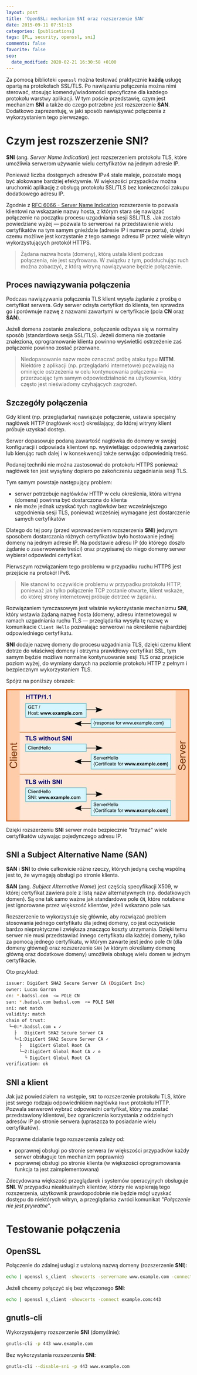 ```yaml
---
layout: post
title: 'OpenSSL: mechanizm SNI oraz rozszerzenie SAN'
date: 2015-09-11 07:51:13
categories: [publications]
tags: [PL, security, openssl, sni]
comments: false
favorite: false
seo:
  date_modified: 2020-02-21 16:30:58 +0100
---
```


Za pomocą biblioteki `openssl` można testować praktycznie **każdą** usługę opartą na protokołach SSL/TLS. Po nawiązaniu połączenia można nimi sterować, stosując komendy/wiadomości specyficzne dla każdego protokołu warstwy aplikacji. W tym poście przedstawię, czym jest mechanizm **SNI** a także do czego potrzebne jest rozszerzenie **SAN**. Dodatkowo zaprezentuję, w jaki sposób nawiązywać połączenia z wykorzystaniem tego pierwszego.

# Czym jest rozszerzenie SNI?

**SNI** (ang. _Server Name Indication_) jest rozszerzeniem protokołu TLS, które umożliwia serwerom używanie wielu certyfikatów na jednym adresie IP.

Ponieważ liczba dostępnych adresów IPv4 stale maleje, pozostałe mogą być alokowane bardziej efektywnie. W większości przypadków można uruchomić aplikację z obsługą protokołu SSL/TLS bez konieczności zakupu dodatkowego adresu IP.

Zgodnie z [RFC 6066 - Server Name Indication](https://tools.ietf.org/html/rfc6066#page-6) rozszerzenie to pozwala klientowi na wskazanie nazwy hosta, z którym stara się nawiązać połączenie na początku procesu uzgadniania sesji SSL/TLS. Jak zostało powiedziane wyżej — pozwala to serwerowi na przedstawienie wielu certyfikatów na tym samym gnieździe (adresie IP i numerze portu), dzięki czemu możliwe jest korzystanie z tego samego adresu IP przez wiele witryn wykorzystujących protokół HTTPS.

  > Żądana nazwa hosta (domeny), którą ustala klient podczas połączenia, nie jest szyfrowana. W związku z tym, podsłuchując ruch można zobaczyć, z którą witryną nawiązywane będzie połączenie.

## Proces nawiązywania połączenia

Podczas nawiązywania połączenia TLS klient wysyła żądanie z prośbą o certyfikat serwera. Gdy serwer odsyła certyfikat do klienta, ten sprawdza go i porównuje nazwę z nazwami zawartymi w certyfikacie (pola **CN** oraz **SAN**).

Jeżeli domena zostanie znaleziona, połączenie odbywa się w normalny sposób (standardowa sesja SSL/TLS). Jeżeli domena nie zostanie znaleziona, oprogramowanie klienta powinno wyświetlić ostrzeżenie zaś połączenie powinno zostać przerwane.

  > Niedopasowanie nazw może oznaczać próbę ataku typu **MITM**. Niektóre z aplikacji (np. przeglądarki internetowe) pozwalają na ominięcie ostrzeżenia w celu kontynuowania połączenia — przerzucając tym samym odpowiedzialność na użytkownika, który często jest nieświadomy czyhających zagrożeń.

## Szczegóły połączenia

Gdy klient (np. przeglądarka) nawiązuje połączenie, ustawia specjalny nagłówek HTTP (nagłówek `Host`) określający, do której witryny klient próbuje uzyskać dostęp.

Serwer dopasowuje podaną zawartość nagłówka do domeny w swojej konfiguracji i odpowiada klientowi np. wyświetlając odpowiednią zawartość lub kierując ruch dalej i w konsekwencji także serwując odpowiednią treść.

Podanej techniki nie można zastosować do protokołu HTTPS ponieważ nagłówek ten jest wysyłany dopiero po zakończeniu uzgadniania sesji TLS.

Tym samym powstaje następujący problem:

- serwer potrzebuje nagłówków HTTP w celu określenia, która witryna (domena) powinna być dostarczona do klienta
- nie może jednak uzyskać tych nagłówków bez wcześniejszego uzgodnienia sesji TLS, ponieważ wcześniej wymagane jest dostarczenie samych certyfikatów

Dlatego do tej pory (przed wprowadzeniem rozszerzenia **SNI**) jedynym sposobem dostarczania różnych certyfikatów było hostowanie jednej domeny na jednym adresie IP. Na podstawie adresu IP (do którego doszło żądanie o zaserwowanie treści) oraz przypisanej do niego domeny serwer wybierał odpowiedni certyfikat.

Pierwszym rozwiązaniem tego problemu w przypadku ruchu HTTPS jest przejście na protokół IPv6.

  > Nie stanowi to oczywiście problemu w przypadku protokołu HTTP, ponieważ jak tylko połączenie TCP zostanie otwarte, klient wskaże, do której strony internetowej próbuje dotrzeć w żądaniu.

Rozwiązaniem tymczasowym jest właśnie wykorzystanie mechanizmu **SNI**, który wstawia żądaną nazwę hosta (domeny, adresu internetowego) w ramach uzgadniania ruchu TLS — przeglądarka wysyła tę nazwę w komunikacie `Client Hello` pozwalając serwerowi na określenie najbardziej odpowiedniego certyfikatu.

**SNI** dodaje nazwę domeny do procesu uzgadniania TLS, dzięki czemu klient dotrze do właściwej domeny i otrzyma prawidłowy certyfikat SSL, tym samym będzie możliwe normalne kontynuowanie sesji TLS oraz przejście poziom wyżej, do wymiany danych na poziomie protokołu HTTP z pełnym i bezpiecznym wykorzystaniem TLS.

Spójrz na poniższy obrazek:

<img src="/assets/img/posts/sni_tls.jpg" align="center" title="sni_tls.jpg preview">

Dzięki rozszerzeniu **SNI** serwer może bezpiecznie "trzymać" wiele certyfikatów używając pojedynczego adresu IP.

## SNI a Subject Alternative Name (SAN)

**SAN** i **SNI** to dwie całkowicie różne rzeczy, których jedyną cechą wspólną jest to, że wymagają obsługi po stronie klienta.

**SAN** (ang. _Subject Alternative Name_) jest częścią specyfikacji X509, w której certyfikat zawiera pole z listą nazw alternatywnych (np. dodatkowych domen). Są one tak samo ważne jak standardowe pole `CN`, które notabene jest ignorowane przez większość klientów, jeżeli wskazano pole `SAN`.

Rozszerzenie to wykorzystuje się głównie, aby rozwiązać problem stosowania jednego certyfikatu dla jednej domeny, co jest oczywiście bardzo niepraktyczne i zwiększa znacząco koszty utrzymania. Dzięki temu serwer nie musi przedstawiać innego certyfikatu dla każdej domeny, tylko za pomocą jednego certyfikatu, w którym zawarte jest jedno pole `CN` (dla domeny głównej) oraz rozszerzenie `SAN` (w którym określamy domenę główną oraz dodatkowe domeny) umożliwia obsługę wielu domen w jednym certyfikacie.

Oto przykład:

```bash
issuer: DigiCert SHA2 Secure Server CA (DigiCert Inc)
owner: Lucas Garron
cn: *.badssl.com  <= POLE CN
san: *.badssl.com badssl.com  <= POLE SAN
sni: not match
validity: match
chain of trust:
 └─0:*.badssl.com ★ ✓
   ├   DigiCert SHA2 Secure Server CA
   └─1:DigiCert SHA2 Secure Server CA ✓
     ├   DigiCert Global Root CA
     └─2:DigiCert Global Root CA ✓ ⊙
       └ DigiCert Global Root CA
verification: ok
```

## SNI a klient

Jak już powiedziałem na wstępie, `SNI` to rozszerzenie protokołu TLS, które jest swego rodzaju odpowiednikiem nagłówka `Host` protokołu HTTP. Pozwala serwerowi wybrać odpowiedni certyfikat, który ma zostać przedstawiony klientowi, bez ograniczenia korzystania z oddzielnych adresów IP po stronie serwera (upraszcza to posiadanie wielu certyfikatów).

Poprawne działanie tego rozszerzenia zależy od:

- poprawnej obsługi po stronie serwera (w większości przypadków każdy serwer obsługuje ten mechanizm poprawnie)
- poprawnej obsługi po stronie klienta (w większości oprogramowania funkcja ta jest zaimplementowana)

Zdecydowana większość przeglądarek i systemów operacyjnych obsługuje **SNI**. W przypadku nieaktualnych klientów, którzy nie wspierają tego rozszerzenia, użytkownik prawdopodobnie nie będzie mógł uzyskać dostępu do niektórych witryn, a przeglądarka zwróci komunikat "_Połączenie nie jest prywatne_".

# Testowanie połączenia

## OpenSSL

Połączenie do zdalnej usługi z ustaloną nazwą domeny (rozszerzenie **SNI**):

```bash
echo | openssl s_client -showcerts -servername www.example.com -connect example.com:443
```

Jeżeli chcemy połączyć się bez włączonego **SNI**:

```bash
echo | openssl s_client -showcerts -connect example.com:443
```

## gnutls-cli

Wykorzystujemy rozszerzenie **SNI** (domyślnie):

```bash
gnutls-cli -p 443 www.example.com
```

Bez wykorzystania rozszerzenia **SNI**:

```bash
gnutls-cli --disable-sni -p 443 www.example.com
```
